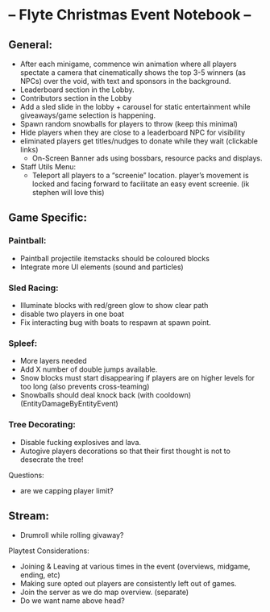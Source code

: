 # – Flyte Christmas Event Notebook –

## General:

- After each minigame, commence win animation where all players spectate a camera that cinematically shows the top 3-5 winners (as NPCs) over the
  void, with text and sponsors in the background.
- Leaderboard section in the Lobby.
- Contributors section in the Lobby
- Add a sled slide in the lobby + carousel for static entertainment while giveaways/game selection is happening.
- Spawn random snowballs for players to throw (keep this minimal)
- Hide players when they are close to a leaderboard NPC for visibility
- eliminated players get titles/nudges to donate while they wait (clickable links)
    - On-Screen Banner ads using bossbars, resource packs and displays.
- Staff Utils Menu:
    - Teleport all players to a “screenie” location. player’s movement is locked and facing forward to facilitate an easy event screenie. (ik stephen
      will love this)

## Game Specific:

### Paintball:

- Paintball projectile itemstacks should be coloured blocks
- Integrate more UI elements (sound and particles)

### Sled Racing:

- Illuminate blocks with red/green glow to show clear path
- disable two players in one boat
- Fix interacting bug with boats to respawn at spawn point.

### Spleef:

- More layers needed
- Add X number of double jumps available.
- Snow blocks must start disappearing if players are on higher levels for too long (also prevents cross-teaming)
- Snowballs should deal knock back (with cooldown) (EntityDamageByEntityEvent)

### Tree Decorating:

- Disable fucking explosives and lava.
- Autogive players decorations so that their first thought is not to desecrate the tree!

Questions:

- are we capping player limit?

## Stream:

- Drumroll while rolling givaway?

Playtest Considerations:

- Joining & Leaving at various times in the event (overviews, midgame, ending, etc)
- Making sure opted out players are consistently left out of games.
- Join the server as we do map overview. (separate)
- Do we want name above head?